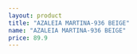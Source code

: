 ```yaml
---
layout: product
title: "AZALEIA MARTINA-936 BEIGE"
name: "AZALEIA MARTINA-936 BEIGE"
price: 89.9
---
```

